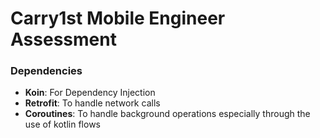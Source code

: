 # Carry1st Mobile Engineer Assessment

### Dependencies
 - **Koin**: For Dependency Injection
 - **Retrofit**: To handle network calls
 - **Coroutines**: To handle background operations especially through the use of kotlin flows